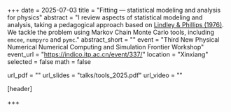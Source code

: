 +++
date = 2025-07-03
title = "Fitting — statistical modeling and analysis for physics"
abstract = "I review aspects of statistical modeling and analysis, taking a pedagogical approach based on  [Lindley & Phillips (1976)](https://www.jstor.org/stable/2683855). We tackle the problem using Markov Chain Monte Carlo tools, including `emcee`, `numpyro` and `pymc`."
abstract_short = ""
event = "Third New Physical Numerical Numerical Computing and Simulation Frontier Workshop"
event_url = "https://indico.itp.ac.cn/event/337/"
location = "Xinxiang"
selected = false
math = false

url_pdf = ""
url_slides = "talks/tools_2025.pdf"
url_video = ""

[header]

+++

